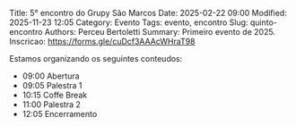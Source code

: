 Title: 5° encontro do Grupy São Marcos
Date: 2025-02-22 09:00
Modified: 2025-11-23 12:05
Category: Evento
Tags: evento, encontro
Slug: quinto-encontro
Authors: Perceu Bertoletti
Summary: Primeiro evento de 2025.
Inscricao: https://forms.gle/cuDcf3AAAcWHraT98

Estamos organizando os seguintes conteudos:

 - 09:00 Abertura
 - 09:05 Palestra 1
 - 10:15 Coffe Break
 - 11:00 Palestra 2
 - 12:05 Encerramento
